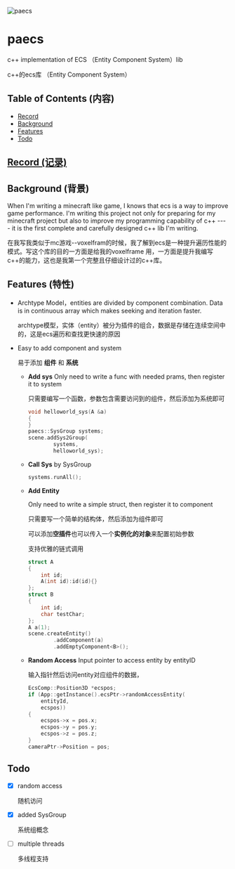 

![paecs](https://hanbaoaaa.xyz/tuchuang/images/2021/06/25/paecs.png)

# paecs

c++ implementation of ECS （Entity Component System）lib

c++的ecs库 （Entity Component System）

## Table of Contents (内容)

- [Record](./records/record.md)
- [Background](#Background)
- [Features](#Features)
- [Todo](#Todo)

## [Record (记录)](./records/record.md)

## Background (背景)

When I'm writing a minecraft like game, I knows that ecs is a way to improve game performance. I'm writing this project not only for preparing for my minecraft project but also to improve my programming capability of c++  ---- it is the first complete and carefully designed c++ lib I'm writing.

在我写我类似于mc游戏--voxelfram的时候，我了解到ecs是一种提升遍历性能的模式。写这个库的目的一方面是给我的voxelframe 用，一方面是提升我编写c++的能力，这也是我第一个完整且仔细设计过的c++库。

## Features (特性)

- Archtype Model，entities are divided by component combination. Data is in continuous array which makes seeking and iteration faster.

  archtype模型，实体（entity）被分为插件的组合，数据是存储在连续空间中的，这是ecs遍历和查找更快速的原因

- Easy to add component and system

  易于添加 **组件** 和 **系统**

  - **Add sys** Only need to write a func with needed prams, then register it to system
  
    只需要编写一个函数，参数包含需要访问到的组件，然后添加为系统即可
  
    ```c++
    void helloworld_sys(A &a)
    {
    }
    paecs::SysGroup systems;
    scene.addSys2Group(
            systems,
            helloworld_sys);
    ```
  
  - **Call Sys** by SysGroup
  
    ```c++
    systems.runAll();
    ```
  
  - **Add Entity** 
  
    Only need to write a simple struct, then register it to component
    
    只需要写一个简单的结构体，然后添加为组件即可
    
    可以添加**空插件**也可以传入一个**实例化的对象**来配置初始参数
    
    支持优雅的链式调用
    
    ```c++
    struct A
    {
        int id;
        A(int id):id(id){}
    };
    struct B
    {
        int id;
        char testChar;
    };
    A a(1);
    scene.createEntity()
            .addComponent(a)
            .addEmptyComponent<B>();
    ```
    
  - **Random Access** Input pointer to access entity by entityID
  
    输入指针然后访问entity对应组件的数据，
    
    ```c++
    EcsComp::Position3D *ecspos;
    if (App::getInstance().ecsPtr->randomAccessEntity(
        entityId,
        ecspos))
    {
        ecspos->x = pos.x;
        ecspos->y = pos.y;
        ecspos->z = pos.z;
    }
    cameraPtr->Position = pos;
    ```
    

## Todo

- [x] random access

  随机访问

- [x] added SysGroup

  系统组概念

- [ ] multiple threads 

  多线程支持